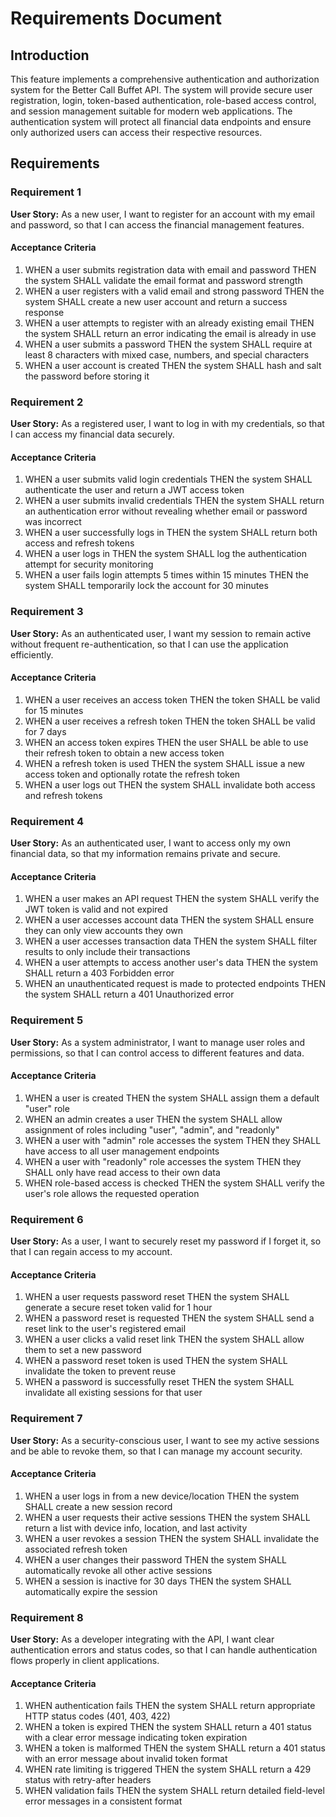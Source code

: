 # Requirements Document

## Introduction

This feature implements a comprehensive authentication and authorization system for the Better Call Buffet API. The system will provide secure user registration, login, token-based authentication, role-based access control, and session management suitable for modern web applications. The authentication system will protect all financial data endpoints and ensure only authorized users can access their respective resources.

## Requirements

### Requirement 1

**User Story:** As a new user, I want to register for an account with my email and password, so that I can access the financial management features.

#### Acceptance Criteria

1. WHEN a user submits registration data with email and password THEN the system SHALL validate the email format and password strength
2. WHEN a user registers with a valid email and strong password THEN the system SHALL create a new user account and return a success response
3. WHEN a user attempts to register with an already existing email THEN the system SHALL return an error indicating the email is already in use
4. WHEN a user submits a password THEN the system SHALL require at least 8 characters with mixed case, numbers, and special characters
5. WHEN a user account is created THEN the system SHALL hash and salt the password before storing it

### Requirement 2

**User Story:** As a registered user, I want to log in with my credentials, so that I can access my financial data securely.

#### Acceptance Criteria

1. WHEN a user submits valid login credentials THEN the system SHALL authenticate the user and return a JWT access token
2. WHEN a user submits invalid credentials THEN the system SHALL return an authentication error without revealing whether email or password was incorrect
3. WHEN a user successfully logs in THEN the system SHALL return both access and refresh tokens
4. WHEN a user logs in THEN the system SHALL log the authentication attempt for security monitoring
5. WHEN a user fails login attempts 5 times within 15 minutes THEN the system SHALL temporarily lock the account for 30 minutes

### Requirement 3

**User Story:** As an authenticated user, I want my session to remain active without frequent re-authentication, so that I can use the application efficiently.

#### Acceptance Criteria

1. WHEN a user receives an access token THEN the token SHALL be valid for 15 minutes
2. WHEN a user receives a refresh token THEN the token SHALL be valid for 7 days
3. WHEN an access token expires THEN the user SHALL be able to use their refresh token to obtain a new access token
4. WHEN a refresh token is used THEN the system SHALL issue a new access token and optionally rotate the refresh token
5. WHEN a user logs out THEN the system SHALL invalidate both access and refresh tokens

### Requirement 4

**User Story:** As an authenticated user, I want to access only my own financial data, so that my information remains private and secure.

#### Acceptance Criteria

1. WHEN a user makes an API request THEN the system SHALL verify the JWT token is valid and not expired
2. WHEN a user accesses account data THEN the system SHALL ensure they can only view accounts they own
3. WHEN a user accesses transaction data THEN the system SHALL filter results to only include their transactions
4. WHEN a user attempts to access another user's data THEN the system SHALL return a 403 Forbidden error
5. WHEN an unauthenticated request is made to protected endpoints THEN the system SHALL return a 401 Unauthorized error

### Requirement 5

**User Story:** As a system administrator, I want to manage user roles and permissions, so that I can control access to different features and data.

#### Acceptance Criteria

1. WHEN a user is created THEN the system SHALL assign them a default "user" role
2. WHEN an admin creates a user THEN the system SHALL allow assignment of roles including "user", "admin", and "readonly"
3. WHEN a user with "admin" role accesses the system THEN they SHALL have access to all user management endpoints
4. WHEN a user with "readonly" role accesses the system THEN they SHALL only have read access to their own data
5. WHEN role-based access is checked THEN the system SHALL verify the user's role allows the requested operation

### Requirement 6

**User Story:** As a user, I want to securely reset my password if I forget it, so that I can regain access to my account.

#### Acceptance Criteria

1. WHEN a user requests password reset THEN the system SHALL generate a secure reset token valid for 1 hour
2. WHEN a password reset is requested THEN the system SHALL send a reset link to the user's registered email
3. WHEN a user clicks a valid reset link THEN the system SHALL allow them to set a new password
4. WHEN a password reset token is used THEN the system SHALL invalidate the token to prevent reuse
5. WHEN a password is successfully reset THEN the system SHALL invalidate all existing sessions for that user

### Requirement 7

**User Story:** As a security-conscious user, I want to see my active sessions and be able to revoke them, so that I can manage my account security.

#### Acceptance Criteria

1. WHEN a user logs in from a new device/location THEN the system SHALL create a new session record
2. WHEN a user requests their active sessions THEN the system SHALL return a list with device info, location, and last activity
3. WHEN a user revokes a session THEN the system SHALL invalidate the associated refresh token
4. WHEN a user changes their password THEN the system SHALL automatically revoke all other active sessions
5. WHEN a session is inactive for 30 days THEN the system SHALL automatically expire the session

### Requirement 8

**User Story:** As a developer integrating with the API, I want clear authentication errors and status codes, so that I can handle authentication flows properly in client applications.

#### Acceptance Criteria

1. WHEN authentication fails THEN the system SHALL return appropriate HTTP status codes (401, 403, 422)
2. WHEN a token is expired THEN the system SHALL return a 401 status with a clear error message indicating token expiration
3. WHEN a token is malformed THEN the system SHALL return a 401 status with an error message about invalid token format
4. WHEN rate limiting is triggered THEN the system SHALL return a 429 status with retry-after headers
5. WHEN validation fails THEN the system SHALL return detailed field-level error messages in a consistent format